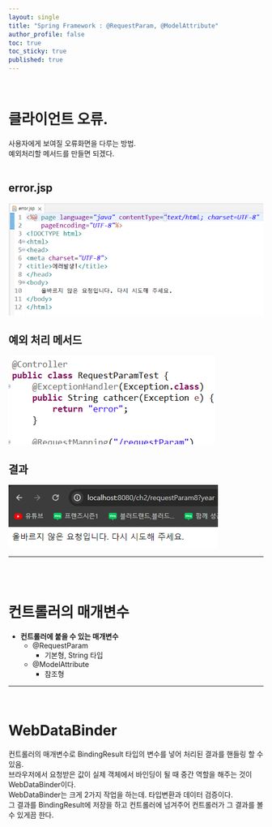 ```yaml
---
layout: single
title: "Spring Framework : @RequestParam, @ModelAttribute"
author_profile: false
toc: true
toc_sticky: true
published: true
---
```


<br>

# 클라이언트 오류.

<div class="notice--info">
사용자에게 보여질 오류화면을 다루는 방법. <br>
예외처리할 메서드를 만들면 되겠다.
</div>

<br>

## error.jsp

<img src="/assets/images/Spring/spring-error1.png" alt="alt-text" />

<br>

## 예외 처리 메서드

<img src="/assets/images/Spring/spring-error2.png" alt="alt-text" />

<br>

## 결과

<img src="/assets/images/Spring/spring-error3.png" alt="alt-text"/>

<hr>
<br>
<br>

# 컨트롤러의 매개변수

* **컨트롤러에 붙을 수 있는 매개변수**
  - @RequestParam
    + 기본형, String 타입
  - @ModelAttribute
    + 참조형

<hr>
<br>

# WebDataBinder

<div class="notice--info">
컨트롤러의 매개변수로 BindingResult 타입의 변수를 넣어 처리된 결과를 핸들링 할 수 있음. <br>
브라우저에서 요청받은 값이 실제 객체에서 바인딩이 될 때 중간 역할을 해주는 것이 WebDataBinder이다.
</div>

<div class="notice--info">
WebDataBinder는 크게 2가지 작업을 하는데. 타입변환과 데이터 검증이다. <br>
그 결과를 BindingResult에 저장을 하고 컨트롤러에 넘겨주어 컨트롤러가 그 결과를 볼 수 있게끔 한다.
</div>

